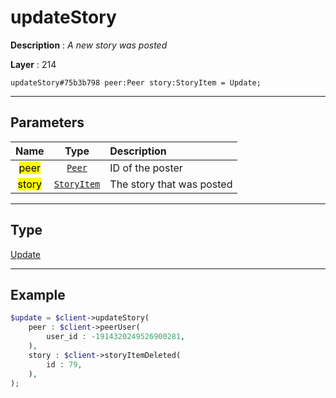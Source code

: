 # updateStory

**Description** : *A new story was posted*

**Layer** : 214

```tl
updateStory#75b3b798 peer:Peer story:StoryItem = Update;
```

---

## Parameters

| Name | Type | Description |
| :---: | :---: | :--- |
| <mark>peer</mark> | [`Peer`](type/Peer) | ID of the poster |
| <mark>story</mark> | [`StoryItem`](type/StoryItem) | The story that was posted |

---

## Type

[Update](type/Update)

---

## Example

```php
$update = $client->updateStory(
	peer : $client->peerUser(
		user_id : -1914320249526900281,
	),
	story : $client->storyItemDeleted(
		id : 79,
	),
);
```